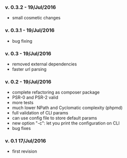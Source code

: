 ### v. 0.3.2 - 19/Jul/2016
- small cosmetic changes

### v. 0.3.1 - 19/Jul/2016
- bug fixing

### v. 0.3 - 19/Jul/2016
- removed external dependencies
- faster url parsing

### v. 0.2 - 19/Jul/2016
- complete refactoring as composer package
- PSR-0 and PSR-2 valid
- more tests
- much lower NPath and Cyclomatic complexity (phpmd)
- full validation of CLI params
- can use config file to store default params
- new option "-c": let you print the configuration on CLI
- bug fixes

### v. 0.1 17/Jul/2016
- first revision